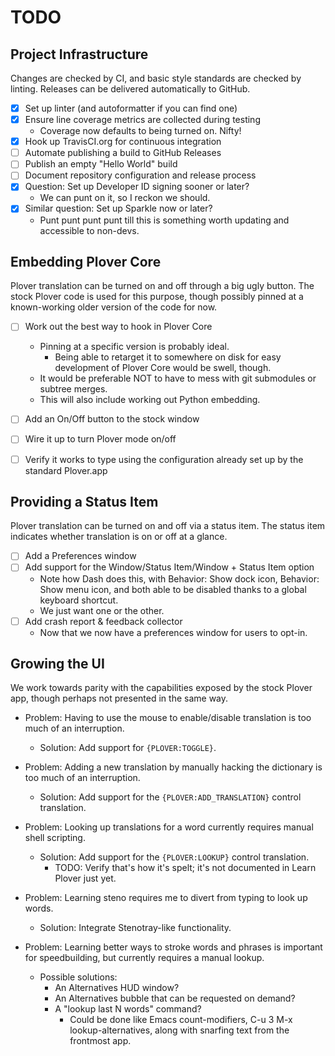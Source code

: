 # TODO
<!-- vi: set ts=4 sw=4: -->

## Project Infrastructure
Changes are checked by CI, and basic style standards are checked by linting.
Releases can be delivered automatically to GitHub.

- [X] Set up linter (and autoformatter if you can find one)
- [X] Ensure line coverage metrics are collected during testing
    - Coverage now defaults to being turned on. Nifty!
- [X] Hook up TravisCI.org for continuous integration
- [ ] Automate publishing a build to GitHub Releases
- [ ] Publish an empty "Hello World" build
- [ ] Document repository configuration and release process
- [X] Question: Set up Developer ID signing sooner or later?
    - We can punt on it, so I reckon we should.
- [X] Similar question: Set up Sparkle now or later?
    - Punt punt punt punt till this is something worth updating
      and accessible to non-devs.


## Embedding Plover Core
Plover translation can be turned on and off through a big ugly button.
The stock Plover code is used for this purpose, though possibly
pinned at a known-working older version of the code for now.

- [ ] Work out the best way to hook in Plover Core
    - Pinning at a specific version is probably ideal.
        - Being able to retarget it to somewhere on disk for easy development
          of Plover Core would be swell, though.
    - It would be preferable NOT to have to mess with git submodules
      or subtree merges.
    - This will also include working out Python embedding.
- [ ] Add an On/Off button to the stock window
- [ ] Wire it up to turn Plover mode on/off
- [ ] Verify it works to type using the configuration already set up by the
  standard Plover.app


## Providing a Status Item
Plover translation can be turned on and off via a status item.
The status item indicates whether translation is on or off at a glance.

- [ ] Add a Preferences window
- [ ] Add support for the Window/Status Item/Window + Status Item option
    - Note how Dash does this, with Behavior: Show dock icon,
      Behavior: Show menu icon, and both able to be disabled
      thanks to a global keyboard shortcut.
    - We just want one or the other.
- [ ] Add crash report & feedback collector
    - Now that we now have a preferences window for users to opt-in.


## Growing the UI
We work towards parity with the capabilities exposed by the stock
Plover app, though perhaps not presented in the same way.

- Problem: Having to use the mouse to enable/disable translation is
  too much of an interruption.
    - Solution: Add support for `{PLOVER:TOGGLE}`.

- Problem: Adding a new translation by manually hacking the dictionary is
  too much of an interruption.
    - Solution: Add support for the `{PLOVER:ADD_TRANSLATION}` control
      translation.

- Problem: Looking up translations for a word currently requires
  manual shell scripting.
    - Solution: Add support for the `{PLOVER:LOOKUP}` control translation.
        - TODO: Verify that's how it's spelt; it's not documented in
          Learn Plover just yet.

- Problem: Learning steno requires me to divert from typing to look up words.
    - Solution: Integrate Stenotray-like functionality.

- Problem: Learning better ways to stroke words and phrases is important
  for speedbuilding, but currently requires a manual lookup.
    - Possible solutions:
        - An Alternatives HUD window?
        - An Alternatives bubble that can be requested on demand?
        - A "lookup last N words" command?
            - Could be done like Emacs count-modifiers,
              C-u 3 M-x lookup-alternatives,
              along with snarfing text from the frontmost app.
